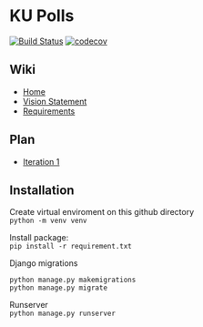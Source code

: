 # KU Polls
[![Build Status](https://app.travis-ci.com/vitvara/ku-polls.svg?branch=master)](https://app.travis-ci.com/vitvara/ku-polls)
[![codecov](https://codecov.io/gh/vitvara/ku-polls/branch/master/graph/badge.svg?token=93F7EDNFY8)](https://codecov.io/gh/vitvara/ku-polls)
## Wiki
- [Home](https://github.com/vitvara/ku-polls/wiki#ku-polls)
- [Vision Statement](https://github.com/vitvara/ku-polls/wiki/Vision-Statement#vision-statement)
- [Requirements](https://github.com/vitvara/ku-polls/wiki/Requirements#requirements)

## Plan
- [Iteration 1](https://github.com/vitvara/ku-polls/wiki/Iteration-1-Plan)

## Installation
Create virtual enviroment on this github directory<br>
`python -m venv venv`

Install package:<br>
`pip install -r requirement.txt`

Django migrations<br>

`python manage.py makemigrations`<br>
`python manage.py migrate`

Runserver<br>
`python manage.py runserver`
